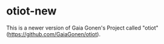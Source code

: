 # otiot-new

This is a newer version of Gaia Gonen's Project called "otiot" (https://github.com/GaiaGonen/otiot).